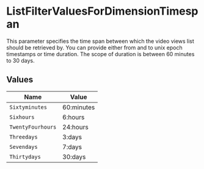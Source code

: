 # ListFilterValuesForDimensionTimespan

This parameter specifies the time span between which the video views list should be retrieved by. You can provide either from and to unix epoch timestamps or time duration. The scope of duration is between 60 minutes to 30 days.



## Values

| Name              | Value             |
| ----------------- | ----------------- |
| `Sixtyminutes`    | 60:minutes        |
| `Sixhours`        | 6:hours           |
| `TwentyFourhours` | 24:hours          |
| `Threedays`       | 3:days            |
| `Sevendays`       | 7:days            |
| `Thirtydays`      | 30:days           |